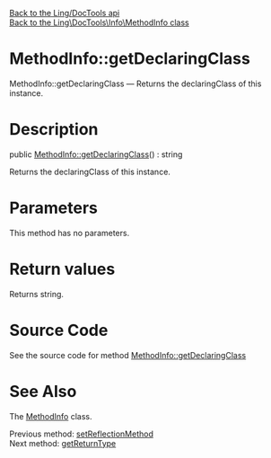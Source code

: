 [Back to the Ling/DocTools api](https://github.com/lingtalfi/DocTools/blob/master/doc/api/Ling/DocTools.md)<br>
[Back to the Ling\DocTools\Info\MethodInfo class](https://github.com/lingtalfi/DocTools/blob/master/doc/api/Ling/DocTools/Info/MethodInfo.md)


MethodInfo::getDeclaringClass
================



MethodInfo::getDeclaringClass — Returns the declaringClass of this instance.




Description
================


public [MethodInfo::getDeclaringClass](https://github.com/lingtalfi/DocTools/blob/master/doc/api/Ling/DocTools/Info/MethodInfo/getDeclaringClass.md)() : string




Returns the declaringClass of this instance.




Parameters
================

This method has no parameters.


Return values
================

Returns string.








Source Code
===========
See the source code for method [MethodInfo::getDeclaringClass](https://github.com/lingtalfi/DocTools/blob/master/Info/MethodInfo.php#L220-L223)


See Also
================

The [MethodInfo](https://github.com/lingtalfi/DocTools/blob/master/doc/api/Ling/DocTools/Info/MethodInfo.md) class.

Previous method: [setReflectionMethod](https://github.com/lingtalfi/DocTools/blob/master/doc/api/Ling/DocTools/Info/MethodInfo/setReflectionMethod.md)<br>Next method: [getReturnType](https://github.com/lingtalfi/DocTools/blob/master/doc/api/Ling/DocTools/Info/MethodInfo/getReturnType.md)<br>

